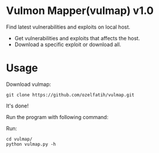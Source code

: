# Vulmon Mapper(vulmap) v1.0
Find latest vulnerabilities and exploits on local host.

* Get vulnerabilities and exploits that affects the host.
* Download a specific exploit or download all.

# Usage

Download vulmap:
```
git clone https://github.com/ozelfatih/vulmap.git
```
It's done!

Run the program with following command:

Run:
```
cd vulmap/
python vulmap.py -h
```
